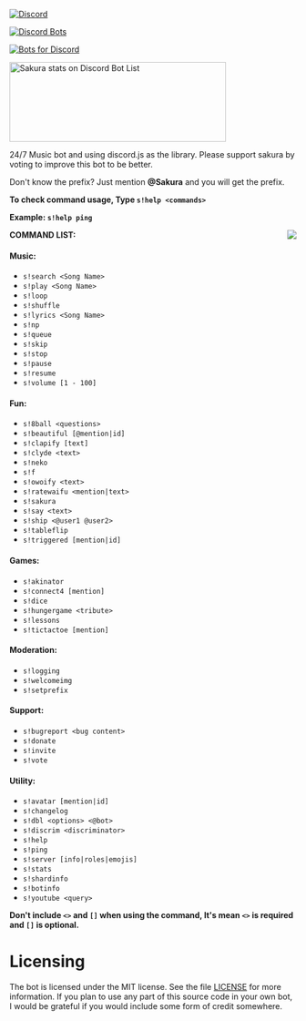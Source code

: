 
[![Discord](https://discordapp.com/api/guilds/492345609928572948/embed.png)](https://discord.gg/BTckadf)

[![Discord Bots](https://discordbots.org/api/widget/500893309514940432.svg?usernamecolor=4e17b5&topcolor=2d54ff&middlecolor=442b0&datacolor=f442e5&highlightcolor=424bf4&labelcolor=eff0f9)](https://discordbots.org/bot/500893309514940432)

[![Bots for Discord](https://botsfordiscord.com/api/bot/500893309514940432/widget)](https://botsfordiscord.com/bots/500893309514940432) 


<a href="https://discordbotlist.com/bots/500893309514940432">
	<img 
		width="380" 
		height="140" 
		src="https://discordbotlist.com/bots/500893309514940432/widget" 
		alt="Sakura stats on Discord Bot List">
</a>



24/7 Music bot and using discord.js as the library. Please support sakura by voting to improve this bot to be better.

Don't know the prefix? Just mention **@Sakura** and you will get the prefix.



**To check command usage, Type `s!help <commands>`**

**Example: `s!help ping`**

<img src="https://cdn.discordapp.com/avatars/500893309514940432/93f5811f50cdae6c05afa18ac62aee91.png?size=512" align="right">


**COMMAND LIST:**

#### Music:

- `s!search <Song Name>`
- `s!play <Song Name>`
- `s!loop`
- `s!shuffle`
- `s!lyrics <Song Name>`
- `s!np`
- `s!queue`
- `s!skip`
- `s!stop`
- `s!pause`
- `s!resume`
- `s!volume [1 - 100]`

#### Fun:
- `s!8ball <questions>`
- `s!beautiful [@mention|id]`
- `s!clapify [text]`
- `s!clyde <text>`
- `s!neko`
- `s!f`
- `s!owoify <text>`
- `s!ratewaifu <mention|text>`
- `s!sakura`
- `s!say <text>`
- `s!ship <@user1 @user2>`
- `s!tableflip`
- `s!triggered [mention|id]`

#### Games:
- `s!akinator`
- `s!connect4 [mention]`
- `s!dice`
- `s!hungergame <tribute>`
- `s!lessons`
- `s!tictactoe [mention]`

#### Moderation:
- `s!logging`
- `s!welcomeimg`
- `s!setprefix`

#### Support:
- `s!bugreport <bug content>`
- `s!donate`
- `s!invite`
- `s!vote`

#### Utility:
- `s!avatar [mention|id]`
- `s!changelog`
- `s!dbl <options> <@bot>`
- `s!discrim <discriminator>`
- `s!help`
- `s!ping`
- `s!server [info|roles|emojis]`
- `s!stats`
- `s!shardinfo`
- `s!botinfo`
- `s!youtube <query>`

**Don't include `<>` and `[]` when using the command, It's mean `<>` is required and `[]` is optional.**


# Licensing 

The bot is licensed under the MIT license. See the file [LICENSE](https://github.com/SharifPoetra/sakura/blob/master/LICENSE) for more information. If you plan to use any part of this source code in your own bot, I would be grateful if you would include some form of credit somewhere.


